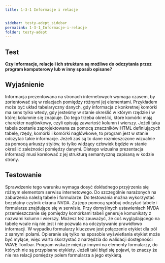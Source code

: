 ```yaml
---
title: 1-3-1 Informacje i relacje


sidebar: testy-adept_sidebar
permalink: 1-3-1_Informacje-i-relacje
folder: testy-adept
---
```


## Test
**Czy informacje, relacje i ich struktura są możliwe do odczytania przez program komputerowy lub w inny sposób opisane?**

## Wyjaśnienie
Informacja prezentowana na stronach internetowych wymaga czasem, by zorientować się w relacjach pomiędzy różnymi jej elementami. Przykładem może być układ tabelaryczny danych, gdy informacja z konkretnej komórki ma sens tylko wtedy, gdy jesteśmy w stanie określić w którym rzędzie i w której kolumnie się znajduje. Do tego trzeba określić, które komórki mają charekter nagłówkowy, czyli opisują zawartość kolumn i wierszy. Jeżeli taka tabela zostanie zaprojektowana za pomocą znaczników HTML definiujących tabelę, rzędy, komórki i komórki nagłówkowe, to program jest w stanie odczytać takie informacje. Jeżeli zaś są to dane rozmieszczone wizualnie za pomocą arkuszy stylów, to tylko widzący człowiek będzie w stanie określić zależności pomiędzy danymi. Dlatego wizualna prezentacja informacji musi korelować z jej strukturą semantyczną zapisaną w kodzie strony.

## Testowanie
Sprawdzenie tego warunku wymaga dosyć dokładnego przyjrzenia się różnym elementom serwisu internetowego. Do szczególnie narażonych na zaburzenia należą tabele i formularze. Do testowania można wykorzystać bezpłatny czytnik ekranu NVDA. Za jego pomocą spróbuj odczytać tabele i formularze znajdujące się w serwisie. Przy domyślnych ustawieniach NVDA przemieszczanie się pomiędzy komórkami tabeli generuje komunikaty z nazwami kolumn i wierszy. Możesz też zauważyć, że coś wyglądającego na tabelę wcale nią nie jest i nie pozwala na odczytywanie prawidłowo informacji. W wypadku formularzy kluczowe jest połączenie etykiet dla pól z samymi polami. Opieranie się tylko na sposobie wyświetlania etykiet może być mylące, więc warto skorzystać z narzędzia do walidacji dostępności WAVE Toolbar. Program wskaże między innymi na elementy formularzy, do których nie są przypisane etykiety. Jeżeli taki błąd się pojawi, to znaczy że nie ma relacji pomiędzy polem formularza a jego etykietą.

